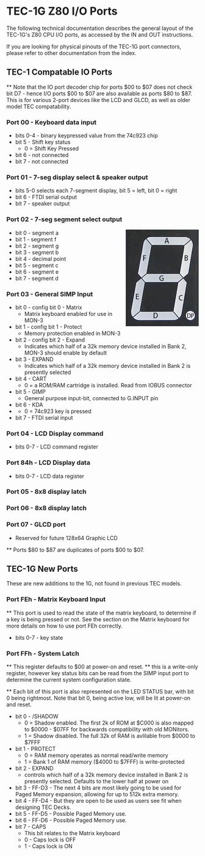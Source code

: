 # TEC-1G Z80 I/O Ports

The following technical documentation describes the general layout of the TEC-1G's Z80 CPU I/O ports, as accessed by the IN and OUT instructions.

If you are looking for physical pinouts of the TEC-1G port connectors, please refer to other documentation from the index.

## TEC-1 Compatable IO Ports

** Note that the IO port decoder chip for ports $00 to $07 does not check bit D7 - hence I/O ports $00 to $07 are also available as ports $80 to $87. This is for various 2-port devices like the LCD and GLCD, as well as older model TEC compatability.

### Port 00 - Keyboard data input
 - bits 0-4 - binary keypressed value from the 74c923 chip
 - bit 5 - Shift key status
     - 0 = Shift Key Pressed  
 - bit 6 - not connected
 - bit 7 - not connected

### Port 01 - 7-seg display select & speaker output
 - bits 5-0 selects each 7-segment display, bit 5 = left, bit 0 = right
 - bit  6 - FTDI serial output
 - bit  7 - speaker output

### Port 02 - 7-seg segment select output
<img align="right" src="7-seg.png" alt="7-Seg display segment layout">

 - bit 0 - segment a
 - bit 1 - segment f
 - bit 2 - segment g
 - bit 3 - segment b
 - bit 4 - decimal point
 - bit 5 - segment c
 - bit 6 - segment e
 - bit 7 - segment d

### Port 03 - General SIMP Input

 - bit 0 - config bit 0 - Matrix
     - Matrix keyboard enabled for use in MON-3
 - bit 1 - config bit 1 - Protect
     - Memory protection enabled in MON-3
 - bit 2 - config bit 2 - Expand
     - Indicates which half of a 32k memory device installed in Bank 2, MON-3 should enable by default
 - bit 3 - EXPAND
     - Indicates which half of a 32k memory device installed in Bank 2 is presently selected
 - bit 4 - CART
     - 0 = a ROM/RAM cartridge is installed. Read from IOBUS connector
 - bit 5 - GIMP
     - General purpose input-bit, connected to G.INPUT pin
 - bit 6 - KDA
 -   - 0 = 74c923 key is pressed
 - bit 7 - FTDI serial input

### Port 04 - LCD Display command

 - bits 0-7 - LCD command register

### Port 84h - LCD Display data

 - bits 0-7 - LCD data register

### Port 05 - 8x8 display latch

### Port 06 - 8x8 display latch

### Port 07 - GLCD port
 - Reserved for future 128x64 Graphic LCD

** Ports $80 to $87 are duplicates of ports $00 to $07.

## TEC-1G New Ports

These are new additions to the 1G, not found in previous TEC models.

### Port FEh - Matrix Keyboard Input

** This port is used to read the state of the matrix keyboard, to determine if a key is being pressed or not. See the section on the Matrix keyboard for more details on how to use port FEh correctly.

 - bits 0-7 - key state

### Port FFh - System Latch

** This register defaults to $00 at power-on and reset.
** this is a write-only register, however key status bits can be read from the SIMP input port to determine the current system configuration state.

** Each bit of this port is also represented on the LED STATUS bar, with bit 0 being rightmost. Note that bit 0, being active low, will be lit at power-on and reset.

 - bit 0 - /SHADOW
     - 0 = Shadow enabled. The first 2k of ROM at $C000 is also mapped to $0000 - $07FF for backwards compatibility with old MONitors.
     - 1 = Shadow disabled. The full 32k of RAM is avlilable from $0000 to $7FFF
 - bit 1 - PROTECT
     - 0 = RAM memory operates as normal read/write memory
     - 1 = Bank 1 of RAM memory ($4000 to $7FFF) is write-protected
 - bit 2 - EXPAND
     - controls which half of a 32k memory device installed in Bank 2 is presently selected. Defaults to the lower half at power on
 - bit 3 - FF-D3 - The next 4 bits are most likely going to be used for Paged Memory expansion, allowing for up to 512k extra memory.
 - bit 4 - FF-D4 - But they are open to be used as users see fit when designing TEC Decks.
 - bit 5 - FF-D5 - Possible Paged Memory use.
 - bit 6 - FF-D6 - Possible Paged Memory use.
 - bit 7 - CAPS
     - This bit relates to the Matrix keyboard
     - 0 - Caps lock is OFF
     - 1 - Caps lock is ON

   
